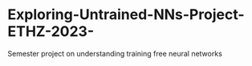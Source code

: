 # Exploring-Untrained-NNs-Project-ETHZ-2023-
Semester project on understanding training free neural networks
